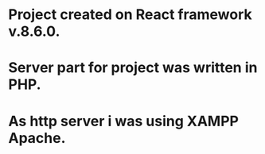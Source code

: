 # Project created on React framework v.8.6.0.

# Server part for project was written in PHP.

# As http server i was using XAMPP Apache.
